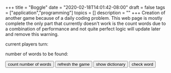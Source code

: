 +++
title = "Boggle"
date = "2020-02-18T14:01:42-08:00"
draft = false
tags = ["application","programming"]
topics = []
description = ""
+++
Creation of another game because of a daily coding problem.
This web page is mostly complete the only part that currently doesn't work is the count words due to 
a combination of performance and not quite perfect logic will update later and remove this warning.

<!--more--> 

<div id="application">
	<p>current players turn: <span id="player"></span></p>
	<p>number of words to be found: <span id="number_of_words"></span></p>
	<canvas id="gameBoard" width="700px" height="600px"></canvas>
	<button id="countWords">count number of words</button>
	<button id="updateGameData">refresh the game</button>
	<button id="showDictionary">show dictionary</button>
	<button id="checkWord">check word</button>
	<script src="/js/boggle.js"></script>
</div>